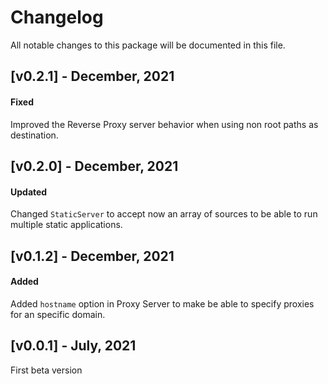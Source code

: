 # Changelog

All notable changes to this package will be documented in this file.

## [v0.2.1] - December, 2021

#### Fixed

Improved the Reverse Proxy server behavior when using non root paths as destination.

## [v0.2.0] - December, 2021

#### Updated

Changed `StaticServer` to accept now an array of sources to be able to run multiple static applications.

## [v0.1.2] - December, 2021

#### Added

Added `hostname` option in Proxy Server to make be able to specify proxies for an specific domain.

## [v0.0.1] - July, 2021

First beta version
